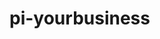 # pi-yourbusiness

<!-- Possibilidades
A) Site de vendas de Templates???? (mt visual)
B) Interligar negócios??? (menos visual)
C) Template genérico por si só??? (médio em visual) 

//CADASTRAR         C
//LISTAR CADASTROS  R
//EDITAR CADASTROS  U
//DELETAR CADASTROS D

//CHAMAR AJAX JAVASCRIPT DELETE
